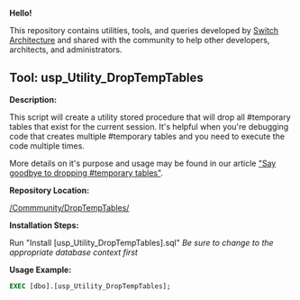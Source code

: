__Hello!__

This repository contains utilities, tools, and queries developed by [Switch Architecture](http://www.switcharch.com) and shared with the community to help other developers, architects, and administrators.

Tool: usp_Utility_DropTempTables
------

__Description:__

This script will create a utility stored procedure that will drop all #temporary tables that exist for the current session. It's helpful when you're debugging code that creates multiple #temporary tables and you need to execute the code multiple times.

More details on it's purpose and usage may be found in our article ["Say goodbye to dropping #temporary tables"](http://www.switcharch.com/say_goodbye_to_dropping_sql_temporary_tables/).

__Repository Location:__

[/Commmunity/DropTempTables/](https://github.com/SwitchArchitecture/Community/tree/master/SQL/DropTempTables)

__Installation Steps:__

Run "Install [usp_Utility_DropTempTables].sql" _Be sure to change to the appropriate database context first_

__Usage Example:__

```sql
EXEC [dbo].[usp_Utility_DropTempTables];
```

